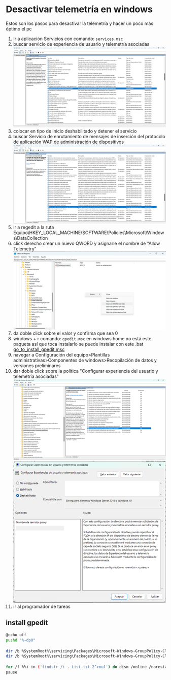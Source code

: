 # Desactivar telemetría en windows

Estos son los pasos para desactivar la telemetría y hacer un poco más óptimo el pc

1. Ir a aplicación Servicios con comando: `services.msc`
2. buscar servicio de experiencia de usuario y telemetría asociadas
![exp_usuario](../capturas/telemetria/exp_user.png)
3. colocar en tipo de inicio deshabilitado y detener el servicio
4. buscar Servicio de enrutamiento de mensajes de inserción del protocolo de aplicación WAP de administración de dispositivos
![exp_usuario](../capturas/telemetria/servicio_enrutamiento_wap.png)
5. ir a regedit a la ruta Equipo\HKEY_LOCAL_MACHINE\SOFTWARE\Policies\Microsoft\Windows\DataCollection
6. click derecho crear un nuevo QWORD y asignarle el nombre de “Allow Telemetry”
![exp_usuario](../capturas/telemetria/crear_variable.png)
7. da doble click sobre el valor y confirma que sea 0
8. windows + r comando: `gpedit.msc` en windows home no está este paqueta así que toca instalarlo se puede instalar con este .bat [go_to_install_gpedit.msc](#install-gpedit)
9. navegar a Configuración del equipo>Plantillas administrativas>Componentes de windows>Recopilación de datos y versiones preliminares
10. dar doble click sobre la política "Configurar experiencia del usuario y telemetría asociadas"
![gpedit](../capturas/telemetria/gpedit.png)
![deshabilitar](../capturas/telemetria/deshabilitar.png)
11. ir al programador de tareas

## install gpedit

```bash
@echo off 
pushd "%~dp0" 

dir /b %SystemRoot%\servicing\Packages\Microsoft-Windows-GroupPolicy-ClientExtensions-Package~3*.mum >List.txt 
dir /b %SystemRoot%\servicing\Packages\Microsoft-Windows-GroupPolicy-ClientTools-Package~3*.mum >>List.txt 

for /f %%i in ('findstr /i . List.txt 2^>nul') do dism /online /norestart /add-package:"%SystemRoot%\servicing\Packages\%%i" 
pause
 ```
